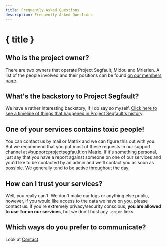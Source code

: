 ```yaml
---
title: Frequently Asked Questions
description: Frequently Asked Questions
---
```


# { title }

## Who is the project owner?

There are two owners that operate Project Segfault, Midou and Mrlerien. A list of the people involved and their positions can be found [on our members page](/team).

## What's the backstory to Project Segfault?

We have a rather interesting backstory, if I do say so myself. [Click here to see a timeline of things that happened in Project Segfault's history](/timeline).

## One of your services contains toxic people!

You can contact us by mail or Matrix and we can figure this out with you. But we recommend that you put most of these requests in our support channel at [#support:projectsegfau.lt](https://matrix.to/#/#support:projectsegfau.lt) on Matrix. If it's something personal, just say that you have a report against someone on one of our services and you'd like to be contacted by an admin and we'll contact you as soon as possible. We generally tend to be active throughout the day.

## How can I trust your services?

Well, you really can't. We don't make our logs or anything else public, however, if you would like access to the data we have on you, please contact us. If you're extremely privacy/security conscious, **you are allowed to use Tor on our services**, but we don't host any `.onion` links.

## Which ways do you prefer to communicate?

Look at [Contact](/contact).
